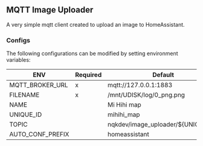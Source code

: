 ## MQTT Image Uploader

A very simple mqtt client created to upload an image to HomeAssistant.

### Configs

The following configurations can be modified by setting environment variables:

| **ENV**          | **Required** | **Default**                        |
|------------------|--------------|------------------------------------|
| MQTT_BROKER_URL  | x            | mqtt://127.0.0.1:1883              |
| FILENAME         | x            | /mnt/UDISK/log/0_png.png           |
| NAME             |              | Mi Hihi map                        |
| UNIQUE_ID        |              | mihihi_map                         |
| TOPIC            |              | nqkdev/image_uploader/${UNIQUE_ID} |
| AUTO_CONF_PREFIX |              | homeassistant                      |

